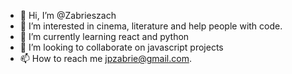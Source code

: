 - 👋 Hi, I’m @Zabrieszach
- 👀 I’m interested in cinema, literature and help people with code.
- 🌱 I’m currently learning react and python
- 💞️ I’m looking to collaborate on javascript projects
- 📫 How to reach me jpzabrie@gmail.com.

<!---
Zabrieszach/Zabrieszach is a ✨ special ✨ repository because its `README.md` (this file) appears on your GitHub profile.
You can click the Preview link to take a look at your changes.
--->
